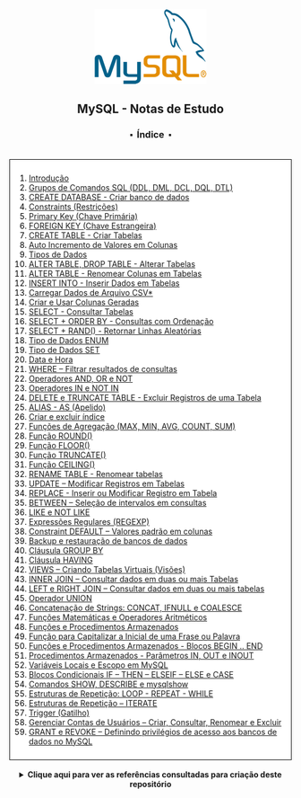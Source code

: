 


<div align="center">
<img src=".\assets\mysql.png">
<h2>MySQL - Notas de Estudo</h2>
<h3>⬝&nbsp; Índice &nbsp;⬝</h3>

</div>
&nbsp;
&nbsp;




<div style="background-color: white; color: black; padding: 10px; border: 1px solid #000;">


1. [Introdução](/files/01-%20introducao.md)
2. [Grupos de Comandos SQL (DDL, DML, DCL, DQL, DTL)](/files/02-grupo_de_comandos.md)
3. [CREATE DATABASE - Criar banco de dados](/files/03-criar_bd.md)
4. [Constraints (Restrições)](/files/04-contraints.md)
5. [Primary Key (Chave Primária)](/files/05-chave_primaria.md)
6. [FOREIGN KEY (Chave Estrangeira)](/files/06-opcoes-chav-est.md)
7. [CREATE TABLE - Criar Tabelas](/files/07-criar_tb.md)
8. [Auto Incremento de Valores em Colunas](/files/08-auto_incremento.md)
9. [Tipos de Dados](/files/09-tipo_dado.md)
10. [ALTER TABLE, DROP TABLE - Alterar Tabelas](/files/10-alterar_tb.md)
11. [ALTER TABLE - Renomear Colunas em Tabelas](/files/11-renomear_col.md)
12. [INSERT INTO - Inserir Dados em Tabelas](/files/12-insert-into_inserir_reg_tb.md)
13. [Carregar Dados de Arquivo CSV*](/files/13-carregar_dados_csv.md)
14. [Criar e Usar Colunas Geradas](/files/14-criar_usar_col_ger.md)
15. [SELECT - Consultar Tabelas](/files/15-consulta_simples.md)
16. [SELECT + ORDER BY - Consultas com Ordenação](/files/16-consulta_ordenacao.md)
17. [SELECT + RAND() - Retornar Linhas Aleatórias](/files/17-retornar_lin_aleatoria.md)
18. [Tipo de Dados ENUM](/files/18-tipo_dado_enum.md)
19. [Tipo de Dados SET](/files/19-tipo_dado_set.md)
20. [Data e Hora](/files/20-tipo_data-hora.md)
21. [WHERE – Filtrar resultados de consultas](/files/21-filtro_clausula_where.md)
22. [Operadores AND, OR e NOT](/files/22-filtro_oper_and-or-not.md)
23. [Operadores IN e NOT IN](/files/23-filtro_oper_in_not-in.md)
24. [DELETE e TRUNCATE TABLE - Excluir Registros de uma Tabela](/files/24-excluir_reg_tb.md)
25. [ALIAS - AS (Apelido)](/files/25-alias_as.md)
26. [Criar e excluir índice](/files/26-criar_excluir_indices.md)
27. [Funções de Agregação (MAX, MIN, AVG, COUNT, SUM)](/files/27-funcao_agregacao.md)
28. [Função ROUND()](/files/28-arredondar_val_f-round.md)
29. [Função FLOOR()](/files/29-arredondar_val_f-floor.md)
30. [Função TRUNCATE()](/files/30-cortar_val_f-truncate.md)
31. [Função CEILING()](/files/31-arredondar_val_f-ceiling.md)
32. [RENAME TABLE - Renomear tabelas](/files/32-renomear_tb.md)
33. [UPDATE – Modificar Registros em Tabelas](/files/33-update_mod_reg_tb.md)
34. [REPLACE - Inserir ou Modificar Registro em Tabela](/files/34-replace_inserir_mod_reg_tb.md)
35. [BETWEEN – Seleção de intervalos em consultas](/files/35-between_sel_int_consulta.md)
36. [LIKE e NOT LIKE](/files/36-like_not-like_consulta.md)
37. [Expressões Regulares (REGEXP)](/files/37-regexp_exp_regulares.md)
38. [Constraint DEFAULT – Valores padrão em colunas](/files/38-default_val_pad_col.md)
39. [Backup e restauração de bancos de dados](/files/39-Backup_restauracao.md)
40. [Cláusula GROUP BY](/files/40-clausula_group-by.md)
41. [Cláusula HAVING](/files/41-clausula-having.md)
42. [VIEWS – Criando Tabelas Virtuais (Visões)](/files/42-views_tb_virt.md)
43. [INNER JOIN – Consultar dados em duas ou mais Tabelas](/files/43-inner-join.md)
44. [LEFT e RIGHT JOIN – Consultar dados em duas ou mais tabelas](/files/44-left_right_full_cross_join.md)
45. [Operador UNION](/files/45-operador_union.md)
46. [Concatenação de Strings: CONCAT, IFNULL e COALESCE](/files/46-concatenacao.md)
47. [Funções Matemáticas e Operadores Aritméticos](/files/47-operador_aritmetico.md)
48. [Funções e Procedimentos Armazenados](/files/48-funcao_procedimento_armazenado.md)
49. [Função para Capitalizar a Inicial de uma Frase ou Palavra](/files/49-funcao_1-maiuscula.md)
50. [Funções e Procedimentos Armazenados - Blocos BEGIN .. END](/files/50-bloco_begin-end.md)
51. [Procedimentos Armazenados - Parâmetros IN, OUT e INOUT](/files/51-in_out_in-out_%20func_procd.md)
52. [Variáveis Locais e Escopo em MySQL](/files/52-var_loc_escopo_declare.md)
53. [Blocos Condicionais IF – THEN – ELSEIF – ELSE e CASE](/files/53-bloco_cond_if_then_elseif_else_case.md)
54. [Comandos SHOW, DESCRIBE e mysqlshow](/files/54-cmd_show_describe_mysqlshow.md)
55. [Estruturas de Repetição: LOOP - REPEAT - WHILE](/files/55-est_rept_cmd_loop-repeat-while.md)
56. [Estruturas de Repetição – ITERATE](/files/56-est_rept_iterate.md)
57. [Trigger (Gatilho)](/files/57-trigger_gatilho.md)
58. [Gerenciar Contas de Usuários – Criar, Consultar, Renomear e Excluir](/files/58-ger_conta_usuario.md)
59. [GRANT e REVOKE – Definindo privilégios de acesso aos bancos de dados no MySQL](/files/59-grant_revoke.md)
</div>



<div align="center">
&nbsp;   
 <details>
 <summary><strong>Clique aqui para ver as referências consultadas para criação deste repositório</strong></summary>

  &nbsp;
  &nbsp;   
  
  [MySQL 8.0 Reference Manual](https://dev.mysql.com/doc/refman/8.0/en/)

  [MySQL - Curso Completo (Fábio dos Reis)](http://www.bosontreinamentos.com.br/curso-completo-de-mysql/) 

  [MySQL-Study-Notes (Michele Lozada)](https://github.com/michelelozada/MySQL-Study-Notes) 

  [Curso de MySQL [40 Horas] (Gustavo Guanabara)](https://www.cursoemvideo.com/curso/mysql/)  

 </details>
   

<div/> 
